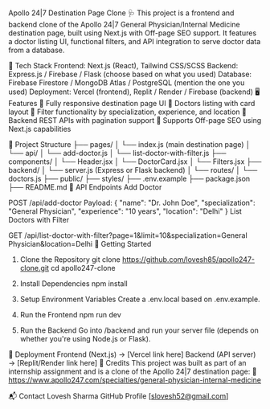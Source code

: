 Apollo 24|7 Destination Page Clone 🩺
This project is a frontend and backend clone of the Apollo 24|7 General Physician/Internal Medicine destination page, built using Next.js with Off-page SEO support. It features a doctor listing UI, functional filters, and API integration to serve doctor data from a database.

🔧 Tech Stack
Frontend: Next.js (React), Tailwind CSS/SCSS
Backend: Express.js / Firebase / Flask (choose based on what you used)
Database: Firebase Firestore / MongoDB Atlas / PostgreSQL (mention the one you used)
Deployment: Vercel (frontend), Replit / Render / Firebase (backend)
🖥️ Features
🔹 Fully responsive destination page UI
🔹 Doctors listing with card layout
🔹 Filter functionality by specialization, experience, and location
🔹 Backend REST APIs with pagination support
🔹 Supports Off-page SEO using Next.js capabilities

📁 Project Structure
├── pages/
│   └── index.js (main destination page)
│   └── api/
│       └── add-doctor.js
│       └── list-doctor-with-filter.js
├── components/
│   └── Header.jsx
│   └── DoctorCard.jsx
│   └── Filters.jsx
├── backend/
│   └── server.js (Express or Flask backend)
│   └── routes/
│       └── doctors.js
├── public/
├── styles/
├── .env.example
├── package.json
├── README.md
📡 API Endpoints
Add Doctor

POST /api/add-doctor
Payload:
{
  "name": "Dr. John Doe",
  "specialization": "General Physician",
  "experience": "10 years",
  "location": "Delhi"
}
List Doctors with Filter

GET /api/list-doctor-with-filter?page=1&limit=10&specialization=General Physician&location=Delhi
🚀 Getting Started
1. Clone the Repository
git clone https://github.com/lovesh85/apollo247-clone.git
cd apollo247-clone
2. Install Dependencies
npm install
3. Setup Environment Variables
Create a .env.local based on .env.example.

4. Run the Frontend
npm run dev
5. Run the Backend
Go into /backend and run your server file (depends on whether you're using Node.js or Flask).

📌 Deployment
Frontend (Next.js) → [Vercel link here]
Backend (API server) → [Replit/Render link here]
🤝 Credits
This project was built as part of an internship assignment and is a clone of the Apollo 24|7 destination page:
🔗 https://www.apollo247.com/specialties/general-physician-internal-medicine

📬 Contact
Lovesh Sharma
GitHub Profile
[slovesh52@gmail.com]
